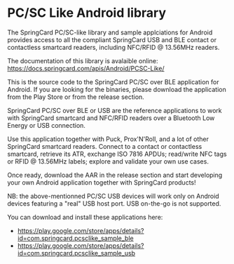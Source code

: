 # PC/SC Like Android library

The SpringCard PC/SC-like library and sample applciations for Android provides access to all the compliant SpringCard USB and BLE contact or contactless smartcard readers, including NFC/RFID @ 13.56MHz readers.

The documentation of this library is avalaible online: https://docs.springcard.com/apis/Android/PCSC-Like/

This is the source code to the SpringCard PC/SC over BLE application for Android. If you are looking for the binaries, please download the application from the Play Store or from the release section.

SpringCard PC/SC over BLE or USB are the reference applications to work with SpringCard smartcard and NFC/RFID readers over a Bluetooth Low Energy or USB connection.

Use this application together with Puck, Prox'N'Roll, and a lot of other SpringCard smartcard readers. Connect to a contact or contactless smartcard, retrieve its ATR, exchange ISO 7816 APDUs; read/write NFC tags or RFID @ 13.56MHz labels; explore and validate your own use cases.

Once ready, download the AAR in the release section and start developing your own Android application together with SpringCard products!

NB: the above-mentionned PC/SC USB devices will work only on Android devices featuring a "real" USB host port. USB on-the-go is not supported.

You can download and install these applications here:
* https://play.google.com/store/apps/details?id=com.springcard.pcsclike_sample_ble
* https://play.google.com/store/apps/details?id=com.springcard.pcsclike_sample_usb

